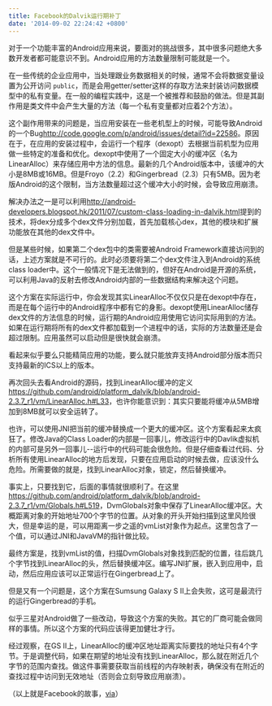 ```yaml
---
title: Facebook的Dalvik运行期补丁
date: '2014-09-02 22:24:42 +0800'
---
```

对于一个功能丰富的Android应用来说，要面对的挑战很多，其中很多问题绝大多数开发者都可能意识不到。Android应用的方法数量限制可能就是一个。

在一些传统的企业应用中，当处理跟业务数据相关的时候，通常不会将数据变量设置为公开访问 `public`，而是会用getter/setter这样的存取方法来封装访问数据模型中的私有变量。在一般的编程实践中，这是一个被推荐和鼓励的做法。但是其副作用是类文件中会产生大量的方法（每一个私有变量都对应着2个方法）。

这个副作用带来的问题是，当应用安装在一些老机型上的时候，可能导致Android的一个Bug<a href="http://code.google.com/p/android/issues/detail?id=22586">http://code.google.com/p/android/issues/detail?id=22586</a>。原因在于，在应用的安装过程中，会运行一个程序（dexopt）去根据当前机型为应用做一些特定的准备和优化。dexopt中使用了一个固定大小的缓冲区（名为LinearAlloc）来存储应用中方法的信息。最新的几个Android版本中，该缓冲的大小是8MB或16MB。但是Froyo（2.2）和Gingerbread（2.3）只有5MB。因为老版Android的这个限制，当方法数量超过这个缓冲大小的时候，会导致应用崩溃。

解决办法之一是可以利用<a href="http://android-developers.blogspot.hk/2011/07/custom-class-loading-in-dalvik.html">http://android-developers.blogspot.hk/2011/07/custom-class-loading-in-dalvik.html</a>提到的技术，将dex分成多个dex文件分别加载，首先加载核心dex，其他的模块和扩展功能放在其他的dex文件中。

但是某些时候，如果第二个dex包中的类需要被Android
Framework直接访问到的话，上述方案就是不可行的。此时必须要将第二个dex文件注入到Android的系统class loader中。这个一般情况下是无法做到的，但好在Android是开源的系统，可以利用Java的反射去修改Android内部的一些数据结构来解决这个问题。

这个方案在实际运行中，你会发现其实LinearAlloc不仅仅只是在dexopt中存在，而是在每个运行中的Android程序中都有它的身影。dexopt使用LinearAlloc储存dex文件的方法信息的时候，运行期的Android应用使用它访问实际用到的方法。如果在运行期将所有的dex文件都加载到一个进程中的话，实际的方法数量还是会超过限制。应用虽然可以启动但是很快就会崩溃。

看起来似乎要么只能精简应用的功能，要么就只能放弃支持Android部分版本而只支持最新的ICS以上的版本。

再次回头去看Android的源码，找到LinearAlloc缓冲的定义<a href="https://github.com/android/platform_dalvik/blob/android-2.3.7_r1/vm/LinearAlloc.h#L33">https://github.com/android/platform_dalvik/blob/android-2.3.7_r1/vm/LinearAlloc.h#L33</a>，也许你能意识到：其实只要能将缓冲从5MB增加到8MB就可以安全运转了。

也许，可以使用JNI把当前的缓冲替换成一个更大的缓冲区。这个方案看起来太疯狂了。修改Java的Class Loader的内部是一回事儿，修改运行中的Davlik虚拟机的内部可是另外一回事儿--运行中的代码可能会很危险。但是仔细查看过代码、分析所有使用LinearAlloc的地方后发现，只要在应用启动的时候去做，应该没什么危险。所需要做的就是，找到LinearAlloc对象，锁定，然后替换缓冲。

事实上，只要找到它，后面的事情就很顺利了。在这里<a href="https://github.com/android/platform_dalvik/blob/android-2.3.7_r1/vm/Globals.h#L519">https://github.com/android/platform_dalvik/blob/android-2.3.7_r1/vm/Globals.h#L519</a>，DvmGlobals对象中保存了LinearAlloc缓冲区。大概距离对象的开始地址700个字节的位置。从对象的开头开始扫描到这里风险很大，但是幸运的是，可以用距离一步之遥的vmList对象作为起点。这里包含了一个值，可以通过JNI和JavaVM的指针做比较。

最终方案是，找到vmList的值，扫描DvmGlobals对象找到匹配的位置，往后跳几个字节找到LinearAlloc的头，然后替换缓冲区。编写JNI扩展，嵌入到应用中，启动，然后应用应该可以正常运行在Gingerbread上了。

但是又有一个问题是，这个方案在Sumsung Galaxy S II上会失败，这可是最流行的运行Gingerbread的手机。

似乎三星对Android做了一些改动，导致这个方案的失败。其它的厂商可能会做同样的事情。所以这个方案的代码应该得更加健壮才行。

经过观察，在GS II上，LinearAlloc的缓冲区地址距离实际要找的地址只有4个字节。于是调整代码，如果在期望的地址没有找到LinearAlloc，那么就在附近几个字节的范围内查找。做这件事需要获取当前线程的内存映射表，确保没有在附近的查找过程中访问到无效地址（否则会立刻导致应用崩溃）。

（以上就是Facebook的故事，<a href="https://www.facebook.com/notes/facebook-engineering/under-the-hood-dalvik-patch-for-facebook-for-android/10151345597798920">via</a>）

